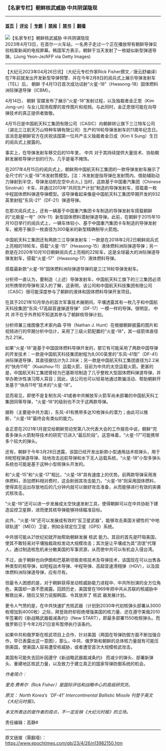 ### 【名家专栏】朝鲜核武威胁 中共阴谋隐现

---

#### [首页](../../../..?n13982150) &nbsp;|&nbsp; [评论](../../../../../epoch-comment?n13982150) &nbsp;|&nbsp; [专题](../../../../../epoch-special?n13982150) &nbsp;|&nbsp; [禁闻](../../../../../epoch-news?n13982150) &nbsp;|&nbsp; [禁书](../../../../../books?n13982150) &nbsp;|&nbsp; [翻墙](https://github.com/gfw-breaker/nogfw/blob/master/README.md?n13982150)


<div><img alt="【名家专栏】朝鲜核武威胁 中共阴谋隐现" class="attachment-djy_600_400 size-djy_600_400 wp-post-image" src="https://i.epochtimes.com/assets/uploads/2023/04/id13982152-GettyImages-1251763352-1-600x400.jpg"/>
<div class="caption">
 2023年4月13日，在首尔一火车站，一名男子走过一个正在播放带有朝鲜导弹实验档案新闻的电视屏幕。韩国军方表示，朝鲜于当天发射了一枚疑似新型弹道导弹。(Jung Yeon-Je/AFP via Getty Images)
</div></div><hr/><div class="post_content" id="artbody" itemprop="articleBody">
 <!-- article content begin -->
 <p>
  【大纪元2023年04月26日讯】（大纪元专栏作家Rick Fisher撰文／唐云舒编译）在7年前就发出开发新型导弹预警、并在今年2月8日的阅兵式上展示导弹发射车（TEL）后，
  <ok href="https://www.epochtimes.com/gb/tag/%E6%9C%9D%E9%B2%9C.html">
   朝鲜
  </ok>
  于4月13日首次成功试射“火星-18”（Hwasong-18）固体燃料洲际弹道导弹（ICBM）。
 </p>
 <p>
  4月14日，
  <ok href="https://www.epochtimes.com/gb/tag/%E6%9C%9D%E9%B2%9C.html">
   朝鲜
  </ok>
  官媒发布了展示“火星-18”发射过程，以及独裁者金正恩（Kim Jong-un）与女儿现场观摩的宣传图片和视频。与此同时，金正恩很可能在向导弹技术的真正提供者致敬。
 </p>
 <p>
  4月15日是中国航天科工集团有限公司（CASIC）向朝鲜转让旗下三江特车公司（湖北三江航天万山特种车辆有限公司）生产的16轮导弹发射车的11周年纪念日。该消息是朝鲜官方在庆祝该国第一位共产主义独裁者金日成（Kim Il Sung）生日的阅兵式上披露的。
 </p>
 <p>
  事实上，在导弹发射车移交后的10年里，
  <ok href="https://www.epochtimes.com/gb/tag/%E4%B8%AD%E5%85%B1.html">
   中共
  </ok>
  对于其持续提供大量技术、协助朝鲜发展核导弹计划的行为，几乎是毫不掩饰。
 </p>
 <p>
  在2017年4月15日的阅兵式上，朝鲜用中国航天科工集团的一款导弹发射车展示了全尺寸的“火星-18”冷发射筒模型。[注：冷发射是指导弹在发射筒内、借助辅助动力弹射到半空，导弹发动机在空中点火。] 当时，这款基于中国重汽集团（Chinese Sinotruk）卡车、并通过2013年“共同生产计划”制造的导弹发射车，搭载着一枚中程固体燃料弹道导弹模型。该导弹看起来像是中国航天科工集团早期开发的932英里射程“东风-21”（DF-21）弹道导弹。
 </p>
 <p>
  在那次阅兵式上，还有一辆基于中国重汽集团卡车制造的导弹发射车搭载朝鲜的“北极星一号”（KN-11）新型固体燃料潜射弹道导弹。此前，在朝鲜于2015年10月10日举行的阅兵式上，一辆车体较小、基于中国重汽集团卡车制造的导弹发射车，被用于展示一枚直径为300毫米的新型精确制导火箭炮。
 </p>
 <p>
  中国航天科工集团还有两款三江导弹发射车：一款是在2018年2月2日朝鲜阅兵式上亮相的18轮车，搭载“火星-15”（Hwasong-15）液体燃料洲际弹道导弹；另一款是在2020年10月10日朝鲜阅兵式上亮相的22轮车，这是全球最大的洲际弹道导弹发射车，搭载“火星-17”（Hwasong-17）液体燃料导弹。
 </p>
 <p>
  搭载最新款“火星-18”固体燃料洲际弹道导弹的是三江18轮导弹发射车。
 </p>
 <p>
  分析师一直认为，要制造（上述）导弹发射车，中国航天科工旗下的三江集团必须对所携带的导弹有深入的了解，这表明，该公司和中国航天科技集团有限公司（CASC）很可能深度参与了朝鲜的液体和固体燃料导弹开发项目。
 </p>
 <p>
  在其于2021年10月举办的首次军事技术展期间，平壤透露其有一枚几乎和中国航天科技集团“东风-17高超音速弹道导弹”（DF-17）一模一样的导弹。很明显，
  <ok href="https://www.epochtimes.com/gb/tag/%E4%B8%AD%E5%85%B1.html">
   中共
  </ok>
  并不在乎外界知不知道其参与了朝鲜核导弹计划。
 </p>
 <p>
  分析师兼三维图像艺术家内森‧亨特（Nathan J. Hunt）在根据朝鲜披露的图片和视频进行的早期分析中估计，采用了三级火箭配置的“火星-18”，其一级箭体直径为2.21米。
 </p>
 <p>
  如果“火星-18”是基于中国固体燃料导弹开发的，那它有可能采用了两款中国导弹的开发技术：一款是中国航天科技集团射程为8,000英里的“东风-41型”（DF-41）洲际弹道导弹，其直径据估计为2.28米；另一款是中国航天科工集团直径为2.2米的“快舟11号”（Kuaizhou-11）运载火箭，目前为中共的太空运载火箭。更甚的是，中国航天科工集团曾经为巴基斯坦制造了几乎整枚大型固体燃料弹道导弹，并举办欺诈性演习障人耳目；因此，该公司也可以轻易地通过欺骗活动、帮助朝鲜开发基于“快舟11号”技术的“火星-18”。
 </p>
 <p>
  显而易见，即使不是复制东风-41或者中共解放军火箭军尚未部署的中国航天科工集团同等导弹，“火星-18”的级别也不次于这两款导弹。
 </p>
 <p>
  据称（主要是中共方面），东风-41有携带多达10枚弹头的潜力；由此可以推断，“火星-18”最终会有类似的能力。
 </p>
 <p>
  金正恩在2021年1月提交给朝鲜劳动党第八次代表大会的工作报告中说，朝鲜“完善多弹头火箭制导技术的研究”已进入“最后阶段”。这意味着，“火星-17”可能携带多个较大的弹头。
 </p>
 <p>
  还有，朝鲜于今年3月28日透露，该国已经开发出新款小型通用战术核弹头，用于8枚短程弹道导弹、陆地攻击巡航导弹和水下无人运载系统，“火星-18”小型多弹头系统也可能是基于这种小型核弹头开发的。
 </p>
 <p>
  和“火星-15”和“火星-17”相比，“火星-18”具有速度上的优势。前两款导弹采用液体燃料，添加燃料相对费时，这会削弱其攻击能力。“火星-18”则采用固体燃料，使得其在运出存放地后的几分钟内就可以做好攻击准备，从而能够进行有效的突袭式核攻击。
 </p>
 <p>
  “火星-18”还可以进一步发展成太空快速发射工具，使得朝鲜可以在中共协助下建造监控卫星群，进而使其核导弹能够持续瞄准目标。
 </p>
 <p>
  此外，“火星-18”还可以发展成有效的“反卫星武器”，能够攻击美国关键性的“中地球轨道”（MEO）卫星，例如全球定位卫星（GPS）系统。
 </p>
 <p>
  中共很可能从21世纪初就开始帮助朝鲜发展
  <ok href="https://www.epochtimes.com/gb/tag/%E6%A0%B8%E6%AD%A6.html">
   核武
  </ok>
  能力。其目的首先是吓阻美国，使其不敢轻易对平壤独裁政权发动大规模攻击；其次是让平壤成为其“流氓”代理人，通过制造核危机来分散美国的军事资源，从而使中共可以有机会入侵台湾。
 </p>
 <p>
  不过，由于朝鲜也向伊朗和巴基斯坦贩卖核技术及导弹技术，该国现在可以出售各种类型的核导弹，如短程战术导弹、中程导弹、高超音速滑翔弹（HGV），以及固体燃料洲际弹道导弹，应有尽有。
 </p>
 <p>
  但最令人困惑的是，对于朝鲜获得发动核威胁能力进程中、中共所扮演的全方位角色，美国却一直不愿揭露。回顾历史，美国曾在1969年把中共从苏联的核威胁中解救出来，随后又努力说服韩国、令其放弃了
  <ok href="https://www.epochtimes.com/gb/tag/%E6%A0%B8%E6%AD%A6.html">
   核武
  </ok>
  器发展计划。
 </p>
 <p>
  更令人气愤的是，在中共快速扩充核武器（计划到2030年代初核弹头部署从3000枚增加到4000枚）之际，拜登政府却拒绝增强美国的核力量、还在遵守美俄2010年签署的《新战略武器裁减条约》（New START），即最多部署1550枚核弹头。而俄罗斯已于今年2月21日宣布暂停执行该条约。
 </p>
 <p>
  如果中共和俄罗斯在核武项目上合作、针对美国（两国在导弹防御方面不断加强合作，早已表露出这一意图），那么，中共、俄罗斯和朝鲜的总体核力量就有可能压倒美国，使美国人容易遭受核威胁，或者遭受首次大规模核武攻击。
 </p>
 <p>
  美国有可能失去回补因遵守《新战略武器裁减条约》 而减少的弹头、部署新弹头、重建地区核武力量，以及致力于建立真正的国家导弹防御系统的机会。
 </p>
 <p>
  <em>
   作者简介：
  </em>
 </p>
 <p>
  <em>
   里克‧费希尔（Rick Fisher）是国际评估和战略中心的高级研究员。
  </em>
 </p>
 <p>
  <em>
   原文：
   <ok href="https://www.theepochtimes.com/north-koreas-df-41-intercontinental-ballistic-missile_5207283.html" rel="noopener noreferrer" target="_blank">
    North Korea’s  ‘DF-41’ Intercontinental Ballistic Missile
   </ok>
   刊登于英文《大纪元时报》。
  </em>
 </p>
 <p>
  <em>
   本文所表达的是作者的观点，不一定反映《大纪元时报》的立场。
  </em>
 </p>
 <p>
  责任编辑：高静#
 </p>
 <!-- article content end -->
 <div id="below_article_ad">
 </div>
</div>


---

原文链接（需翻墙）：https://www.epochtimes.com/gb/23/4/26/n13982150.htm